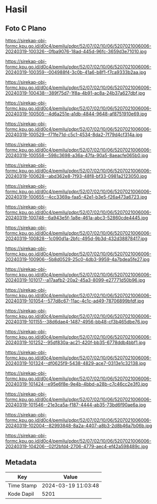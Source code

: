 # Hasil

## Foto C Plano

https://sirekap-obj-formc.kpu.go.id/d0c4/pemilu/pdpr/52/07/02/10/06/5207021006006-20240319-100326--0fba9076-18ad-445d-96fc-3659d3e71010.jpg

https://sirekap-obj-formc.kpu.go.id/d0c4/pemilu/pdpr/52/07/02/10/06/5207021006006-20240319-100359--004988f4-3c0b-41a6-b8f1-f7ca9333b2aa.jpg

https://sirekap-obj-formc.kpu.go.id/d0c4/pemilu/pdpr/52/07/02/10/06/5207021006006-20240319-100438--389f75d7-1f8a-4b91-ac8a-24b37a627dbf.jpg

https://sirekap-obj-formc.kpu.go.id/d0c4/pemilu/pdpr/52/07/02/10/06/5207021006006-20240319-100505--4d6a251e-a1db-4844-9648-af8751910e69.jpg

https://sirekap-obj-formc.kpu.go.id/d0c4/pemilu/pdpr/52/07/02/10/06/5207021006006-20240319-100529--f71fe71d-c5c1-4534-8da2-7f79d4cf314a.jpg

https://sirekap-obj-formc.kpu.go.id/d0c4/pemilu/pdpr/52/07/02/10/06/5207021006006-20240319-100558--598c3698-a36a-47fa-90a5-8aeacfe065b0.jpg

https://sirekap-obj-formc.kpu.go.id/d0c4/pemilu/pdpr/52/07/02/10/06/5207021006006-20240319-100628--abd362e8-7f93-48f8-bf33-0981a2123050.jpg

https://sirekap-obj-formc.kpu.go.id/d0c4/pemilu/pdpr/52/07/02/10/06/5207021006006-20240319-100655--4cc3369a-faa5-42e1-b3e5-f26a473a6723.jpg

https://sirekap-obj-formc.kpu.go.id/d0c4/pemilu/pdpr/52/07/02/10/06/5207021006006-20240319-100748--6a943e5f-1a8e-461a-abc3-52860cde4445.jpg

https://sirekap-obj-formc.kpu.go.id/d0c4/pemilu/pdpr/52/07/02/10/06/5207021006006-20240319-100828--1c090d1a-2bfc-495d-9b3d-432d38878417.jpg

https://sirekap-obj-formc.kpu.go.id/d0c4/pemilu/pdpr/52/07/02/10/06/5207021006006-20240319-100906--5b8d0529-25c0-4db3-9959-4a7bdea5fe27.jpg

https://sirekap-obj-formc.kpu.go.id/d0c4/pemilu/pdpr/52/07/02/10/06/5207021006006-20240319-101017--a17aafb2-20a2-45a3-8099-e27771d50b96.jpg

https://sirekap-obj-formc.kpu.go.id/d0c4/pemilu/pdpr/52/07/02/10/06/5207021006006-20240319-101054--577d8c67-11ac-4c1c-ad49-78706899bfdf.jpg

https://sirekap-obj-formc.kpu.go.id/d0c4/pemilu/pdpr/52/07/02/10/06/5207021006006-20240319-101155--38d6dae4-1487-4956-bb48-cf3b465dbe76.jpg

https://sirekap-obj-formc.kpu.go.id/d0c4/pemilu/pdpr/52/07/02/10/06/5207021006006-20240319-101252--95df830a-ac21-420f-bb35-6778ddb4bbf1.jpg

https://sirekap-obj-formc.kpu.go.id/d0c4/pemilu/pdpr/52/07/02/10/06/5207021006006-20240319-101324--df0625f9-5438-4829-ace7-0313e1c32138.jpg

https://sirekap-obj-formc.kpu.go.id/d0c4/pemilu/pdpr/52/07/02/10/06/5207021006006-20240319-101424--e95e6f8e-9e4b-4bbd-a28b-c7c46cc2e3f0.jpg

https://sirekap-obj-formc.kpu.go.id/d0c4/pemilu/pdpr/52/07/02/10/06/5207021006006-20240319-101546--21e3ca5a-f187-4444-ab35-73bd6f90ae6a.jpg

https://sirekap-obj-formc.kpu.go.id/d0c4/pemilu/pdpr/52/07/02/10/06/5207021006006-20240319-102004--82993848-8a2a-4407-a8b3-2d8b46a7b06b.jpg

https://sirekap-obj-formc.kpu.go.id/d0c4/pemilu/pdpr/52/07/02/10/06/5207021006006-20240319-104206--02f2bfd4-2706-4779-aec4-ef42a598489c.jpg


## Metadata

| Key        | Value               |
| ---------- | ------------------- |
| Time Stamp | 2024-03-19 11:03:48 |
| Kode Dapil | 5201                |



